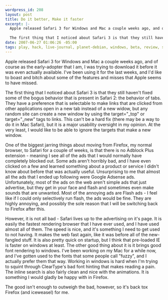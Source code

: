 ```yaml
--- 
wordpress_id: 208
layout: post
title: Do it better, Make it faster
excerpt: |-
  Apple released Safari 3 for Windows and Mac a couple weeks ago, and of course as the early-adopter that I am, I was trying to download it before it was even actually available.   I've been using it for the last weeks, and I'd like to boast and bitch about some of the features and misses that Apple seems to have missed.
  
  The first thing that I noticed about Safari 3 is that they still haven't fixed some of the bogus behavior that is present in Safari 2: the behavior of tabs.
date: 2007-06-27 01:06:26 -05:00
tags: play, hack, live-journal, planet-debian, windows, beta, review, safari, testing
---
```

Apple released Safari 3 for Windows and Mac a couple weeks ago, and of course as the early-adopter that I am, I was trying to download it before it was even actually available.   I've been using it for the last weeks, and I'd like to boast and bitch about some of the features and misses that Apple seems to have missed.

The first thing that I noticed about Safari 3 is that they still haven't fixed some of the bogus behavior that is present in Safari 2: the behavior of tabs.  They have a preference that is selectable to make links that are clicked from other applications open in a new tab instead of a new widow, but any random site can create a new window by using the target="_top" or target="_new" tags to links.  This can't be a hard fix (there may be a way to do it in Mac Safari), but it is a major usability oversight in my opinion.  At the very least, I would like to be able to ignore the targets that make a new window.

One of the biggest jarring things about moving from Firefox, my normal browser, to Safari for a couple of weeks, is that there is no Adblock Plus extension - meaning I see all of the ads that I would normally have completely blocked out.  Some ads aren't horribly bad, and I have even clicked on a few and learned something about a product or service I didn't know about before that was actually useful.  Unsurprising to me that almost all the ads that I ended up following were Google Adsense ads.   Unfortunately, most of the ads on the web aren't simple ads that just advertise, but they get in your face and flash and sometimes even make sounds that are unwanted.  Most of the annoying ads are Flash ads - I feel like if I could only selectively run flash, the ads would be fine.  They are highly annoying, and possibly the sole reason that I will be switching back to Firefox after this.

However, it is not all bad - Safari lives up to the advertising on it's page.  It is easily the fastest rendering browser that I have ever used, and I have used almost all of them.  The speed is nice, and it's something I need to get used to not having.  It makes the web fast again, like it was before all of the new-fangled stuff.  It is also pretty quick on startup, but I think that pre-loaded IE is faster on windows at least.   The other good thing about it is it brings good font rendering to windows.  I've been working on my Mac for a while now, and I've gotten used to the fonts that some people call "fuzzy", and I actually prefer them that way.  Working in windows is hard when I'm trying to squint through ClearType's bad font hinting that makes reading a pain.  The inline search is also fairly clean and nice with the animations.  It is something I would gladly be happy with in Firefox.

The good isn't enough to outweigh the bad, however, so it's back tox Firefox (and iceweasel) for me.
